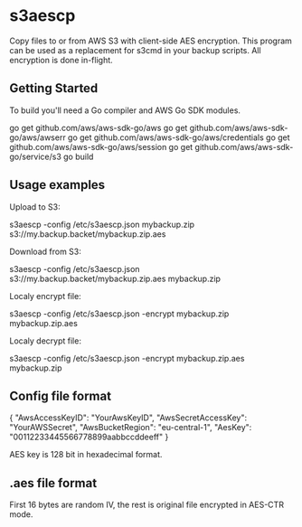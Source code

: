 # s3aescp 

Copy files to or from AWS S3 with client-side AES encryption. 
This program can be used as a replacement for s3cmd in your backup scripts.
All encryption is done in-flight.

## Getting Started

To build you'll need a Go compiler and AWS Go SDK modules.

go get github.com/aws/aws-sdk-go/aws
go get github.com/aws/aws-sdk-go/aws/awserr
go get github.com/aws/aws-sdk-go/aws/credentials
go get github.com/aws/aws-sdk-go/aws/session
go get github.com/aws/aws-sdk-go/service/s3
go build


## Usage examples

Upload to S3:

s3aescp -config /etc/s3aescp.json mybackup.zip s3://my.backup.backet/mybackup.zip.aes 

Download from S3:

s3aescp -config /etc/s3aescp.json s3://my.backup.backet/mybackup.zip.aes mybackup.zip

Localy encrypt file:

s3aescp -config /etc/s3aescp.json -encrypt mybackup.zip mybackup.zip.aes

Localy decrypt file:

s3aescp -config /etc/s3aescp.json -encrypt mybackup.zip.aes mybackup.zip

## Config file format

{
     "AwsAccessKeyID": "YourAwsKeyID",
     "AwsSecretAccessKey": "YourAWSSecret",
     "AwsBucketRegion": "eu-central-1",
     "AesKey": "00112233445566778899aabbccddeeff"
}

AES key is 128 bit in hexadecimal format.

## .aes file format

First 16 bytes are random IV, the rest is original file encrypted in AES-CTR
mode.


